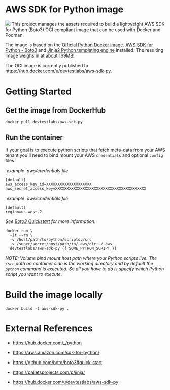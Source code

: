# AWS SDK for Python image
![](https://github.com/actions/devtestlabs-xyz/aws-boto3-container/workflows/Build%20and%20Publish%20Docker/badge.svg)
This project manages the assets required to build a lightweight AWS SDK for Python (Boto3) OCI compliant image that can be used with Docker and Podman.

The image is based on the [Official Python Docker image](https://hub.docker.com/_/python). [AWS SDK for Python - Boto3](https://aws.amazon.com/sdk-for-python/) and [Jinja2 Python templating engine](https://palletsprojects.com/p/jinja/) installed. The resulting image weighs in at about 169MB!

The OCI image is currently published to https://hub.docker.com/u/devtestlabs/aws-sdk-py.

# Getting Started
## Get the image from DockerHub
```
docker pull devtestlabs/aws-sdk-py
```

## Run the container
If your goal is to execute python scripts that fetch meta-data from your AWS tenant you'll need to bind mount your AWS `credentials` and optional `config` files.

*.example .aws/credentials file*
```
[default]
aws_access_key_id=XXXXXXXXXXXXXXXXXXXX
aws_secret_access_key=XXXXXXXXXXXXXXXXXXXXXXXXXXXXXXXXXXXXXXXX

```

*.example .aws/credentials file*
```
[default]
region=us-west-2
```

*See [Boto3 Quickstart](https://github.com/boto/boto3#quick-start) for more information.*

```
docker run \
  -it --rm \
  -v /host/path/to/python/scripts:/src
  -v /super/secret/host/path/to/.aws/dir:~/.aws
  devtestlabs/aws-sdk-py {{ SOME_PYTHON_SCRIPT }}
```

*NOTE: Volume bind mount host path where your Python scripts live. The `/src` path on container side is the working directory and by default the `python` command is executed. So all you have to do is specify which Python script you want to execute.*

# Build the image locally
```
docker build -t aws-sdk-py .
```

# External References
* https://hub.docker.com/_/python

* https://aws.amazon.com/sdk-for-python/

* https://github.com/boto/boto3#quick-start

* https://palletsprojects.com/p/jinja/

* https://hub.docker.com/u/devtestlabs/aws-sdk-py